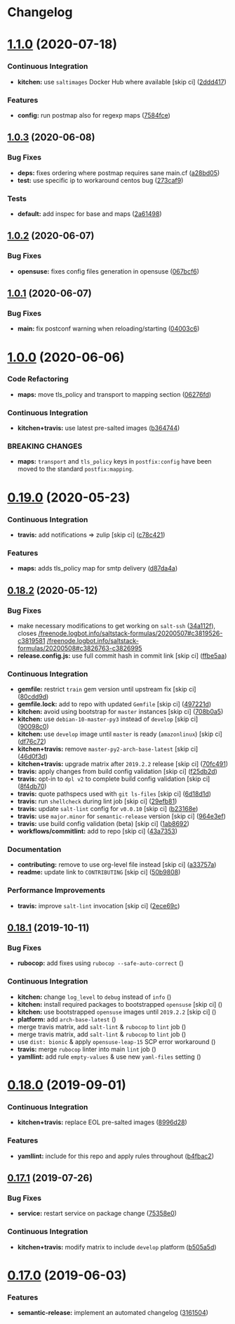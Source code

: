 # Changelog

# [1.1.0](https://github.com/saltstack-formulas/postfix-formula/compare/v1.0.3...v1.1.0) (2020-07-18)


### Continuous Integration

* **kitchen:** use `saltimages` Docker Hub where available [skip ci] ([2ddd417](https://github.com/saltstack-formulas/postfix-formula/commit/2ddd417039d8cb6f8241036c60ee0e6d534aab00))


### Features

* **config:** run postmap also for regexp maps ([7584fce](https://github.com/saltstack-formulas/postfix-formula/commit/7584fce0aff912b3aeaf44e6eed82a4c9c267535))

## [1.0.3](https://github.com/saltstack-formulas/postfix-formula/compare/v1.0.2...v1.0.3) (2020-06-08)


### Bug Fixes

* **deps:** fixes ordering where postmap requires sane main.cf ([a28bd05](https://github.com/saltstack-formulas/postfix-formula/commit/a28bd05b852c309e70aa8ff0491c12271ddd4461))
* **test:** use specific ip to workaround centos bug ([273caf9](https://github.com/saltstack-formulas/postfix-formula/commit/273caf9b6f42a4127025f9d2d862806653b661c2))


### Tests

* **default:** add inspec for base and maps ([2a61498](https://github.com/saltstack-formulas/postfix-formula/commit/2a61498fa440b2eef26849c2b0bc2dadf27b2dee))

## [1.0.2](https://github.com/saltstack-formulas/postfix-formula/compare/v1.0.1...v1.0.2) (2020-06-07)


### Bug Fixes

* **opensuse:** fixes config files generation in opensuse ([067bcf6](https://github.com/saltstack-formulas/postfix-formula/commit/067bcf636face6b3a3cb40418758641354ac2402))

## [1.0.1](https://github.com/saltstack-formulas/postfix-formula/compare/v1.0.0...v1.0.1) (2020-06-07)


### Bug Fixes

* **main:** fix postconf warning when reloading/starting ([04003c6](https://github.com/saltstack-formulas/postfix-formula/commit/04003c6ee33d5699cc392f7e74f81d27547b5f6e))

# [1.0.0](https://github.com/saltstack-formulas/postfix-formula/compare/v0.19.0...v1.0.0) (2020-06-06)


### Code Refactoring

* **maps:** move tls_policy and transport to mapping section ([06276fd](https://github.com/saltstack-formulas/postfix-formula/commit/06276fd7431e1675795be95c0c8ebb01772ea740))


### Continuous Integration

* **kitchen+travis:** use latest pre-salted images ([b364744](https://github.com/saltstack-formulas/postfix-formula/commit/b364744e40b484397fea5c2c1767f77728649de8))


### BREAKING CHANGES

* **maps:** `transport` and `tls_policy` keys in `postfix:config` have been moved to the standard `postfix:mapping`.

# [0.19.0](https://github.com/saltstack-formulas/postfix-formula/compare/v0.18.2...v0.19.0) (2020-05-23)


### Continuous Integration

* **travis:** add notifications => zulip [skip ci] ([c78c421](https://github.com/saltstack-formulas/postfix-formula/commit/c78c4219846f8c384623da7dd74d4e9a5e419b74))


### Features

* **maps:** adds tls_policy map for smtp delivery ([d87da4a](https://github.com/saltstack-formulas/postfix-formula/commit/d87da4adc49d18674f35e40a948ad88fefaf26f6))

## [0.18.2](https://github.com/saltstack-formulas/postfix-formula/compare/v0.18.1...v0.18.2) (2020-05-12)


### Bug Fixes

* make necessary modifications to get working on `salt-ssh` ([34a112f](https://github.com/saltstack-formulas/postfix-formula/commit/34a112faabba46d95b102afa3add5b797dda2ce1)), closes [/freenode.logbot.info/saltstack-formulas/20200507#c3819526-c3819581](https://github.com//freenode.logbot.info/saltstack-formulas/20200507/issues/c3819526-c3819581) [/freenode.logbot.info/saltstack-formulas/20200508#c3826763-c3826995](https://github.com//freenode.logbot.info/saltstack-formulas/20200508/issues/c3826763-c3826995)
* **release.config.js:** use full commit hash in commit link [skip ci] ([ffbe5aa](https://github.com/saltstack-formulas/postfix-formula/commit/ffbe5aad13e73a4e3aa1c6dbd24488ebd73436ee))


### Continuous Integration

* **gemfile:** restrict `train` gem version until upstream fix [skip ci] ([80cdd9d](https://github.com/saltstack-formulas/postfix-formula/commit/80cdd9d202b6dbbc43aa02025bb7d9738aad8ee7))
* **gemfile.lock:** add to repo with updated `Gemfile` [skip ci] ([497221d](https://github.com/saltstack-formulas/postfix-formula/commit/497221d1de7356cb031f78597781fa05897ca0a9))
* **kitchen:** avoid using bootstrap for `master` instances [skip ci] ([708b0a5](https://github.com/saltstack-formulas/postfix-formula/commit/708b0a51d9378ef44c0df125f532deea44f07044))
* **kitchen:** use `debian-10-master-py3` instead of `develop` [skip ci] ([90098c0](https://github.com/saltstack-formulas/postfix-formula/commit/90098c0cdfa856f9e3ca7772e8fb52e014d70d55))
* **kitchen:** use `develop` image until `master` is ready (`amazonlinux`) [skip ci] ([df76c72](https://github.com/saltstack-formulas/postfix-formula/commit/df76c72dcee4ff87f104b13880ddc32b163e2db6))
* **kitchen+travis:** remove `master-py2-arch-base-latest` [skip ci] ([46d0f3d](https://github.com/saltstack-formulas/postfix-formula/commit/46d0f3d1d8b9b7373068c9182a593c8ed96e1bcd))
* **kitchen+travis:** upgrade matrix after `2019.2.2` release [skip ci] ([70fc491](https://github.com/saltstack-formulas/postfix-formula/commit/70fc49122ed6213a4e93fc5280bf5744af969f86))
* **travis:** apply changes from build config validation [skip ci] ([f25db2d](https://github.com/saltstack-formulas/postfix-formula/commit/f25db2d5f3c2394e29f36cf33d2166c5af73fa40))
* **travis:** opt-in to `dpl v2` to complete build config validation [skip ci] ([8f4db70](https://github.com/saltstack-formulas/postfix-formula/commit/8f4db70ece851dea547550cfabb4b770eaf0796b))
* **travis:** quote pathspecs used with `git ls-files` [skip ci] ([6d18d1d](https://github.com/saltstack-formulas/postfix-formula/commit/6d18d1dc93c92c4ba85f340c541d3a69f557d74e))
* **travis:** run `shellcheck` during lint job [skip ci] ([29efb81](https://github.com/saltstack-formulas/postfix-formula/commit/29efb819fc9d4bf273b57c15d01dfb390642b3d5))
* **travis:** update `salt-lint` config for `v0.0.10` [skip ci] ([b23168e](https://github.com/saltstack-formulas/postfix-formula/commit/b23168e69ec8823ad9382b6c9c3be8f743d3b8e3))
* **travis:** use `major.minor` for `semantic-release` version [skip ci] ([964e3ef](https://github.com/saltstack-formulas/postfix-formula/commit/964e3ef0fa6613380c56b1b2044e6f37dd797c6c))
* **travis:** use build config validation (beta) [skip ci] ([1ab8692](https://github.com/saltstack-formulas/postfix-formula/commit/1ab8692f31bdfcf5a24d7049c254d1b71d090e21))
* **workflows/commitlint:** add to repo [skip ci] ([43a7353](https://github.com/saltstack-formulas/postfix-formula/commit/43a7353caec2908e1d6aabab11c198c1806412f5))


### Documentation

* **contributing:** remove to use org-level file instead [skip ci] ([a33757a](https://github.com/saltstack-formulas/postfix-formula/commit/a33757a6ad445fc7e209f32c6ceb5b2309e11d03))
* **readme:** update link to `CONTRIBUTING` [skip ci] ([50b9808](https://github.com/saltstack-formulas/postfix-formula/commit/50b9808a3bd094de30439ff788b6f58ea72051ba))


### Performance Improvements

* **travis:** improve `salt-lint` invocation [skip ci] ([2ece69c](https://github.com/saltstack-formulas/postfix-formula/commit/2ece69c3c12ffd9696a5836bf3ed7992af58e8ab))

## [0.18.1](https://github.com/saltstack-formulas/postfix-formula/compare/v0.18.0...v0.18.1) (2019-10-11)


### Bug Fixes

* **rubocop:** add fixes using `rubocop --safe-auto-correct` ([](https://github.com/saltstack-formulas/postfix-formula/commit/87dd217))


### Continuous Integration

* **kitchen:** change `log_level` to `debug` instead of `info` ([](https://github.com/saltstack-formulas/postfix-formula/commit/17734cb))
* **kitchen:** install required packages to bootstrapped `opensuse` [skip ci] ([](https://github.com/saltstack-formulas/postfix-formula/commit/5127bee))
* **kitchen:** use bootstrapped `opensuse` images until `2019.2.2` [skip ci] ([](https://github.com/saltstack-formulas/postfix-formula/commit/79df4ce))
* **platform:** add `arch-base-latest` ([](https://github.com/saltstack-formulas/postfix-formula/commit/16e6f58))
* merge travis matrix, add `salt-lint` & `rubocop` to `lint` job ([](https://github.com/saltstack-formulas/postfix-formula/commit/0c0a228))
* merge travis matrix, add `salt-lint` & `rubocop` to `lint` job ([](https://github.com/saltstack-formulas/postfix-formula/commit/1ec88a4))
* use `dist: bionic` & apply `opensuse-leap-15` SCP error workaround ([](https://github.com/saltstack-formulas/postfix-formula/commit/bbbc260))
* **travis:** merge `rubocop` linter into main `lint` job ([](https://github.com/saltstack-formulas/postfix-formula/commit/508074a))
* **yamllint:** add rule `empty-values` & use new `yaml-files` setting ([](https://github.com/saltstack-formulas/postfix-formula/commit/c9a4fc7))

# [0.18.0](https://github.com/saltstack-formulas/postfix-formula/compare/v0.17.1...v0.18.0) (2019-09-01)


### Continuous Integration

* **kitchen+travis:** replace EOL pre-salted images ([8996d28](https://github.com/saltstack-formulas/postfix-formula/commit/8996d28))


### Features

* **yamllint:** include for this repo and apply rules throughout ([b4fbac2](https://github.com/saltstack-formulas/postfix-formula/commit/b4fbac2))

## [0.17.1](https://github.com/saltstack-formulas/postfix-formula/compare/v0.17.0...v0.17.1) (2019-07-26)


### Bug Fixes

* **service:** restart service on package change ([75358e0](https://github.com/saltstack-formulas/postfix-formula/commit/75358e0))


### Continuous Integration

* **kitchen+travis:** modify matrix to include `develop` platform ([b505a5d](https://github.com/saltstack-formulas/postfix-formula/commit/b505a5d))

# [0.17.0](https://github.com/saltstack-formulas/postfix-formula/compare/v0.16.0...v0.17.0) (2019-06-03)


### Features

* **semantic-release:** implement an automated changelog ([3161504](https://github.com/saltstack-formulas/postfix-formula/commit/3161504))
